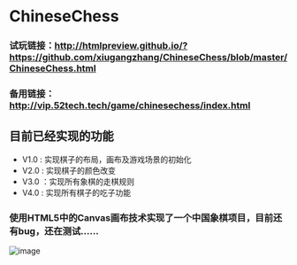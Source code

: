 # ChineseChess
### 试玩链接：http://htmlpreview.github.io/?https://github.com/xiugangzhang/ChineseChess/blob/master/ChineseChess.html 

###  备用链接：http://vip.52tech.tech/game/chinesechess/index.html

## 目前已经实现的功能
- V1.0 : 实现棋子的布局，画布及游戏场景的初始化
- V2.0 : 实现棋子的颜色改变
- V3.0 ：实现所有象棋的走棋规则
- V4.0 : 实现所有棋子的吃子功能
    
### 使用HTML5中的Canvas画布技术实现了一个中国象棋项目，目前还有bug，还在测试……
![image](https://github.com/xiugangzhang/ChineseChess/blob/master/preview.jpg)


